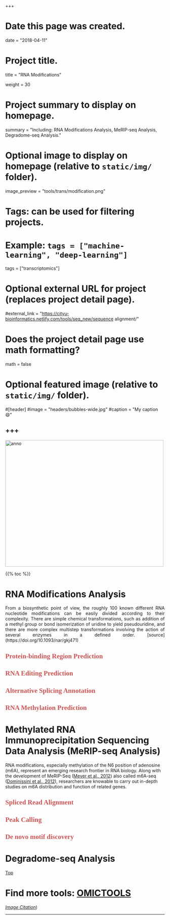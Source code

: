 +++
# Date this page was created.
date = "2018-04-11"

# Project title.
 title = "RNA Modifications"

weight = 30
# Project summary to display on homepage.
summary = "Including: RNA Modifications Analysis, MeRIP-seq Analysis, Degradome-seq Analysis."

# Optional image to display on homepage (relative to `static/img/` folder).
image_preview = "tools/trans/modification.png"

# Tags: can be used for filtering projects.
# Example: `tags = ["machine-learning", "deep-learning"]`
tags = ["transcriptomics"]

# Optional external URL for project (replaces project detail page).
#external_link = "https://cityu-bioinformatics.netlify.com/tools/seq_new/sequence alignment/"


# Does the project detail page use math formatting?
math = false

# Optional featured image (relative to `static/img/` folder).
#[header]
#image = "headers/bubbles-wide.jpg"
#caption = "My caption :smile:"


+++
---

<img src="/img/tools/trans/modification.png"  width="500" height="400" alt="anno" align="center">

<span id="top"></span>

{{% toc %}}

# RNA Modifications Analysis

<p align="justify">From a biosynthetic point of view, the roughly 100 known different RNA nucleotide modifications can be easily divided according to their complexity. There are simple chemical transformations, such as addition of a methyl group or bond isomerization of uridine to yield pseudouridine, and there are more complex multistep transformations involving the action of several enzymes in a defined order. [source](https://doi.org/10.1093/nar/gkj471)

## <font color=#CD5555 face="黑体">Protein-binding Region Prediction</font>

## <font color=#CD5555 face="黑体">RNA Editing Prediction</font>

## <font color=#CD5555 face="黑体">Alternative Splicing Annotation</font>

## <font color=#CD5555 face="黑体">RNA Methylation Prediction</font>

# Methylated RNA Immunoprecipitation Sequencing Data Analysis (MeRIP-seq Analysis)

RNA modifications, especially methylation of the N6 position of adenosine (m6A), represent an emerging research frontier in RNA biology. Along with the development of MeRIP-Seq ([Meyer et al., 2012](https://www.cell.com/abstract/S0092-8674(12)00536-3)) also called m6A-seq ([Dominissini et al., 2012](https://www.ncbi.nlm.nih.gov/pubmed/22575960)), researchers are knowable to carry out in-depth studies on m6A distribution and function of related genes.

## <font color=#CD5555 face="黑体">Spliced Read Alignment</font>

## <font color=#CD5555 face="黑体">Peak Calling</font>

## <font color=#CD5555 face="黑体">De novo motif discovery</font>

# Degradome-seq Analysis



[<i class="fa fa-hand-o-up fa-1x "></i>Top](#top)

# Find more tools: [**OMICTOOLS**](https://omictools.com/transcriptomics-category)

[*Image Citation*](http://modomics.genesilico.pl/))

---